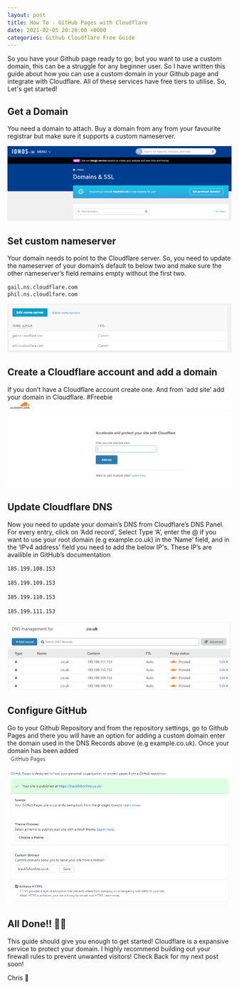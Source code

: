 ```yaml
---
layout: post
title: How To - GitHub Pages with Cloudflare
date: 2021-02-05 20:20:00 +0000
categories: Github Cloudflare Free Guide
---
```


So you have your Github page ready to go, but you want to use a custom domain, this can be a struggle for any beginner user. So I have written this guide about how you can use a custom domain in your Github page and integrate with Cloudflare. All of these services have free tiers to utilise. So, Let's get started!  

## Get a Domain

You need a domain to attach. Buy a domain from any from your favourite registrar but make sure it supports a custom nameserver.

![Registrar](/assets/01/Registrar.png)

## Set custom nameserver

Your domain needs to point to the Cloudflare server. So, you need to update the nameserver of your domain’s default to below two and make sure the other nameserver’s field remains empty without the first two.

```
gail.ns.cloudflare.com
phil.ns.cloudlfare.com
```

![nameserver](/assets/01/ns01.png)

## Create a Cloudflare account and add a domain
If you don’t have a Cloudflare account create one. And from ‘add site’ add your domain in Cloudflare. #Freebie
![Cloudflare](/assets/01/CF01.png)

## Update Cloudflare DNS
Now you need to update your domain’s DNS from Cloudflare’s DNS Panel. For every entry, click on ‘Add record’, Select Type ‘A’, enter the @ if you want to use your root domain (e.g example.co.uk) in the ‘Name’ field, and in the ‘IPv4 address’ field you need to add the below IP's. These IP’s are availible in GitHub’s documentation

```
185.199.108.153

185.199.109.153

185.199.110.153

185.199.111.153
```
![Cloudflare](/assets/01/CF02.png)

## Configure GitHub

Go to your Github Repository and from the repository settings, go to Github Pages and there you will have an option for adding a custom domain enter the domain used in the DNS Records above (e.g example.co.uk). Once your domain has been added
![GithubSettings](/assets/01/GH01.png)

## All Done!! 🎉🎉

This guide should give you enough to get started! Cloudflare is a expansive service to protect your domain. I highly recommend building out your firewall rules to prevent unwanted visitors! Check Back for my next post soon! 

Chris 👋 
